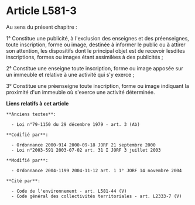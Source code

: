 # Article L581-3

Au sens du présent chapitre :

1° Constitue une publicité, à l'exclusion des enseignes et des préenseignes, toute inscription, forme ou image, destinée à
informer le public ou à attirer son attention, les dispositifs dont le principal objet est de recevoir lesdites inscriptions,
formes ou images étant assimilées à des publicités ;

2° Constitue une enseigne toute inscription, forme ou image apposée sur un immeuble et relative à une activité qui s'y
exerce ;

3° Constitue une préenseigne toute inscription, forme ou image indiquant la proximité d'un immeuble où s'exerce une activité
déterminée.

**Liens relatifs à cet article**

	**Anciens textes**:

	  - Loi n°79-1150 du 29 décembre 1979 - art. 3 (Ab)

	**Codifié par**:

	  - Ordonnance 2000-914 2000-09-18 JORF 21 septembre 2000
	  - Loi n°2003-591 2003-07-02 art. 31 I JORF 3 juillet 2003

	**Modifié par**:

	  - Ordonnance 2004-1199 2004-11-12 art. 1 1° JORF 14 novembre 2004

	**Cité par**:

	  - Code de l'environnement - art. L581-44 (V)
	  - Code général des collectivités territoriales - art. L2333-7 (V)
